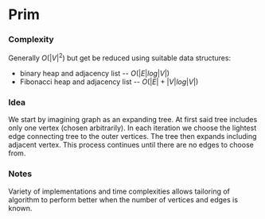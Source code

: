 # Prim

### Complexity
Generally $O(|V|^2)$ but get be reduced using suitable data structures:
- binary heap and adjacency list -- $O(|E|log|V|)$
- Fibonacci heap and adjacency list -- $O(|E| + |V|log|V|)$

### Idea

We start by imagining graph as an expanding tree. At first said tree includes only one vertex (chosen arbitrarily). In each iteration we choose the lightest edge connecting tree to the outer vertices. The tree then expands including adjacent vertex. This process continues until there are no edges to choose from. 


### Notes
Variety of implementations and time complexities allows tailoring of algorithm to perform better when the number of vertices and edges is known.
